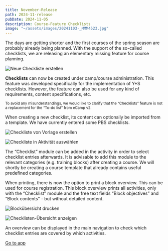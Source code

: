 ```yaml
---
title: November-Release
path: 2024-11-release
pubDate: 2024-11-05
description: Course-Feature Checklists
image: "~/assets/images/20241103-_MMM4523.jpg"
---
```


The days are getting shorter and the first courses of the spring season are probably already being planned. With the support of the so-called checklists, we are releasing an elementary missing feature for course planning.


<div class="simple-columns">

![Neue Checkliste erstellen](~/assets/images/2024-11/checklist-create-de.webp)

<div>

**Checklists** can now be created under camp/course administration. This feature was developed specifically for the implementation of Y+S checklists. However, the feature can also be used for any kind of requirements, content specifications, etc.

<small class="block text-sm bg-yellow-50 border-l border-yellow-500 text-yellow-800 px-4 py-3" role="alert">
To avoid any misunderstandings, we would like to clarify that the “Checklists” feature is not a replacement for the “To-do list” from eCamp v2.
</small>

</div>
</div>
<div class="simple-columns">
<div>

When creating a new checklist, its content can optionally be imported from a template. We have currently entered some PBS checklists.

</div>

![Checkliste von Vorlage erstellen](~/assets/images/2024-11/checklist-template-de.webp)

</div>
<div class="simple-columns">

![Checkliste in Aktivität auswählen](~/assets/images/2024-11/checklist-activity-de.webp)

<div>

The “Checklist” module can be added in the activity in order to select checklist entries afterwards. It is advisable to add this module to the relevant categories (e.g. training blocks) after creating a course. We will shortly be creating a course template that already contains useful predefined categories.

</div>
</div>

<div class="simple-columns">
<div>

When printing, there is now the option to print a block overview. This can be used for course registration. This block overview prints all activities, only with the “Checklist” module and the free text fields “Block objectives” and “Block contents” - but without detailed content.

</div>

![Blockübersicht drucken](~/assets/images/2024-11/checklist-print-de.webp)

</div>

<div class="simple-columns">

![Checklisten-Übersicht anzeigen](~/assets/images/2024-11/checklist-overview-de.webp)

<div>

An overview can be displayed in the main navigation to check which checklist entries are covered by which activities.

</div>
</div>

<a class="btn secondary mr-4 mb-4" href="https://app.ecamp3.ch" target="_blank">Go to app</a>
